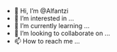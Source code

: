 - 👋 Hi, I’m @Alfantzi
- 👀 I’m interested in ...
- 🌱 I’m currently learning ...
- 💞️ I’m looking to collaborate on ...
- 📫 How to reach me ...

<!---
Alfantzi/Alfantzi is a ✨ special ✨ repository because its `README.md` (this file) appears on your GitHub profile.
You can click the Preview link to take a look at your changes.
--->
